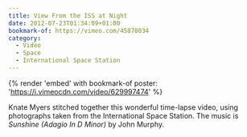 ```yaml
---
title: View From the ISS at Night
date: 2012-07-23T01:34:09+01:00
bookmark-of: https://vimeo.com/45878034
category:
  - Video
  - Space
  - International Space Station
---
```

{% render 'embed' with bookmark-of
  poster: 'https://i.vimeocdn.com/video/629997474'
%}

Knate Myers stitched together this wonderful time-lapse video, using photographs taken from the International Space Station. The music is <cite>Sunshine (Adagio In D Minor)</cite> by John Murphy.
